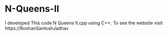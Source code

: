# N-Queens-II
I developed This code N Queens II.cpp using C++. To see the website visit https://RoshanSantoshJadhav
